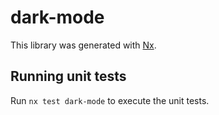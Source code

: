 # dark-mode

This library was generated with [Nx](https://nx.dev).

## Running unit tests

Run `nx test dark-mode` to execute the unit tests.
